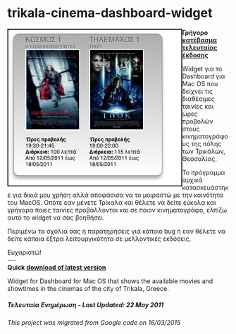 # trikala-cinema-dashboard-widget
<img src='https://raw.githubusercontent.com/gsiotas/trikala-cinema-dashboard-widget/master/images/ScreenShotv01.png' align='left' border='2'></img>
**Γρήγορο [κατέβασμα τελευταίας έκδοσης](https://github.com/gsiotas/trikala-cinema-dashboard-widget/raw/master/trikala_cinemas_widget.zip)**

Widget για το Dashboard για Mac OS που δείχνει τις διαθέσιμες ταινίες και ώρες προβολών στους κινηματογράφους της πόλης των Τρικάλων, Θεσσαλίας.

Το πρόγραμμα αρχικά κατασκευάστηκε για δικιά μου χρήση αλλά αποφάσισα να το μοιραστώ με την κοινότητα του MacOS. Οπότε εαν μένετε Τρίκαλα και θέλετε να δείτε εύκολα και γρήγορα ποιες ταινίες προβάλλονται και σε ποιον κινηματογράφο, ελπίζω αυτό το widget να σας βοηθήσει.

Περιμένω τα σχόλια σας ή παρατηρήσεις για κάποιο bug ή εαν θέλετε να δείτε κάποια έξτρα λειτουργικότητα σε μελλοντικές εκδόσεις.

Ευχαριστώ! <br />
---  <br />
**Quick [download of latest version](https://github.com/gsiotas/trikala-cinema-dashboard-widget/raw/master/trikala_cinemas_widget.zip)**

Widget for Dashboard for Mac OS that shows the available movies and showtimes in the cinemas of the city of Trikala, Greece.

##### Τελευταία Ενημέρωση - Last Updated: 22 May 2011 #####
<h6>This project was migrated from Google code on 16/03/2015</h6>
